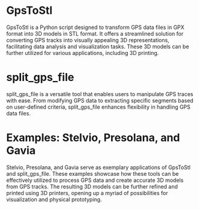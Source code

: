 # GpsToStl
GpsToStl is a Python script designed to transform GPS data files in GPX format into 3D models in STL format. It offers a streamlined solution for converting GPS tracks into visually appealing 3D representations, facilitating data analysis and visualization tasks. These 3D models can be further utilized for various applications, including 3D printing.

# split_gps_file
split_gps_file is a versatile tool that enables users to manipulate GPS traces with ease. From modifying GPS data to extracting specific segments based on user-defined criteria, split_gps_file enhances flexibility in handling GPS data files.

# Examples: Stelvio, Presolana, and Gavia
Stelvio, Presolana, and Gavia serve as exemplary applications of GpsToStl and split_gps_file. These examples showcase how these tools can be effectively utilized to process GPS data and create accurate 3D models from GPS tracks. The resulting 3D models can be further refined and printed using 3D printers, opening up a myriad of possibilities for visualization and physical prototyping.
